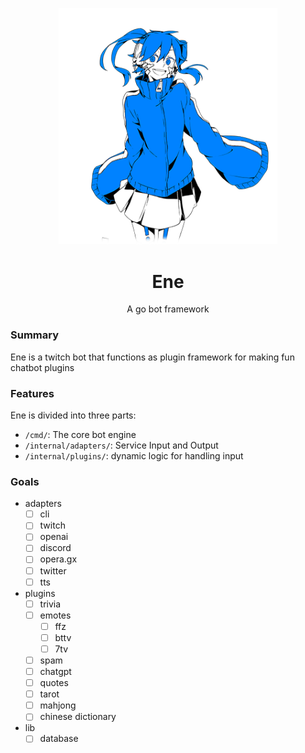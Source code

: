 <p align="center">
  <img src="./web/ene/ene.png" width="350"/>
</p>
<h1 align="center">Ene</h1>
<p align="center">A go bot framework</p>

### Summary
Ene is a twitch bot that functions as plugin framework for making fun chatbot plugins

### Features
Ene is divided into three parts:
* `/cmd/`: The core bot engine
* `/internal/adapters/`: Service Input and Output
* `/internal/plugins/`: dynamic logic for handling input

### Goals

* adapters
  - [ ] cli
  - [ ] twitch
  - [ ] openai
  - [ ] discord
  - [ ] opera.gx
  - [ ] twitter
  - [ ] tts
* plugins
  - [ ] trivia
  - [ ] emotes
    - [ ] ffz
    - [ ] bttv
    - [ ] 7tv
  - [ ] spam
  - [ ] chatgpt
  - [ ] quotes
  - [ ] tarot
  - [ ] mahjong
  - [ ] chinese dictionary
* lib 
  - [ ] database